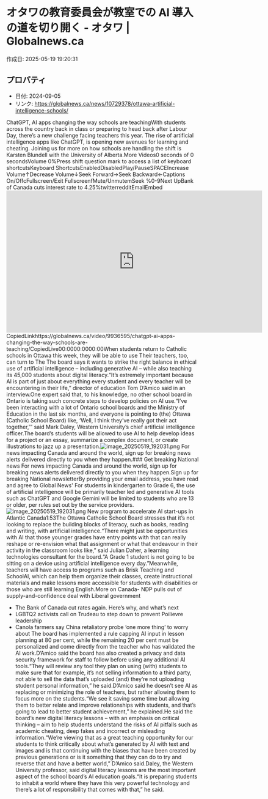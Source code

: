 # オタワの教育委員会が教室での AI 導入の道を切り開く - オタワ | Globalnews.ca

作成日: 2025-05-19 19:20:31

## プロパティ

- 日付: 2024-09-05
- リンク: https://globalnews.ca/news/10729378/ottawa-artificial-intelligence-schools/

ChatGPT, AI apps changing the way schools are teachingWith students across the country back in class or preparing to head back after Labour Day, there’s a new challenge facing teachers this year. The rise of artificial intelligence apps like ChatGPT, is opening new avenues for learning and cheating. Joining us for more on how schools are handling the shift is Karsten Blundell with the University of Alberta.More Videos0 seconds of 0 secondsVolume 0%Press shift question mark to access a list of keyboard shortcutsKeyboard ShortcutsEnabledDisabledPlay/PauseSPACEIncrease Volume↑Decrease Volume↓Seek Forward→Seek Backward←Captions On/OffcFullscreen/Exit FullscreenfMute/UnmutemSeek %0-9Next UpBank of Canada cuts interest rate to 4.25%twitterredditEmailEmbed<iframe src="https://globalnews.ca/video/embed/9936595/" width="670" height="372" frameborder="0" allowfullscreen scrolling="no"></iframe>CopiedLinkhttps://globalnews.ca/video/9936595/chatgpt-ai-apps-changing-the-way-schools-are-teaching/CopiedLive00:0000:0000:00When students return to Catholic schools in Ottawa this week, they will be able to use Their teachers, too, can turn to The The board says it wants to strike the right balance in ethical use of artificial intelligence – including generative AI – while also teaching its 45,000 students about digital literacy.“It’s extremely important because AI is part of just about everything every student and every teacher will be encountering in their life,” director of education Tom D’Amico said in an interview.One expert said that, to his knowledge, no other school board in Ontario is taking such concrete steps to develop policies on AI use.“I’ve been interacting with a lot of Ontario school boards and the Ministry of Education in the last six months, and everyone is pointing to (the) Ottawa (Catholic School Board) like, ‘Well, I think they’ve really got their act together,'” said Mark Daley, Western University’s chief artificial intelligence officer.The board’s students will be allowed to use AI to help develop ideas for a project or an essay, summarize a complex document, or create illustrations to jazz up a presentation.![image_20250519_192031.png](../assets/image_20250519_192031.png)
For news impacting Canada and around the world, sign up for breaking news alerts delivered directly to you when they happen.### Get breaking National news
For news impacting Canada and around the world, sign up for breaking news alerts delivered directly to you when they happen.Sign up for breaking National newsletterBy providing your email address, you have read and agree to Global News' For students in kindergarten to Grade 6, the use of artificial intelligence will be primarily teacher led and generative AI tools such as ChatGPT and Google Gemini will be limited to students who are 13 or older, per rules set out by the service providers.![image_20250519_192031.png](../assets/image_20250519_192031.png)
New program to accelerate AI start-ups in Atlantic Canada1:53The Ottawa Catholic School Board stresses that it’s not looking to replace the building blocks of literacy, such as books, reading and writing, with artificial intelligence.“There might just be opportunities with AI that those younger grades have entry points with that can really reshape or re-envision what that assignment or what that endeavour in their activity in the classroom looks like,” said Julian Daher, a learning technologies consultant for the board.“A Grade 1 student is not going to be sitting on a device using artificial intelligence every day.”Meanwhile, teachers will have access to programs such as Brisk Teaching and SchoolAI, which can help them organize their classes, create instructional materials and make lessons more accessible for students with disabilities or those who are still learning English.More on Canada- NDP pulls out of supply-and-confidence deal with Liberal government 
- The Bank of Canada cut rates again. Here’s why, and what’s next 
- LGBTQ2 activists call on Trudeau to step down to prevent Poilievre leadership 
- Canola farmers say China retaliatory probe ‘one more thing’ to worry about 
The board has implemented a rule capping AI input in lesson planning at 80 per cent, while the remaining 20 per cent must be personalized and come directly from the teacher who has validated the AI work.D’Amico said the board has also created a privacy and data security framework for staff to follow before using any additional AI tools.“They will review any tool they plan on using (with) students to make sure that for example, it’s not selling information to a third party, not able to sell the data that’s uploaded (and) they’re not uploading student personal information,” he said.D’Amico said he doesn’t see AI as replacing or minimizing the role of teachers, but rather allowing them to focus more on the students.“We see it saving some time but allowing them to better relate and improve relationships with students, and that’s going to lead to better student achievement,” he explained.He said the board’s new digital literacy lessons – with an emphasis on critical thinking – aim to help students understand the risks of AI pitfalls such as academic cheating, deep fakes and incorrect or misleading information.“We’re viewing that as a great teaching opportunity for our students to think critically about what’s generated by AI with text and images and is that continuing with the biases that have been created by previous generations or is it something that they can do to try and reverse that and have a better world,” D’Amico said.Daley, the Western University professor, said digital literacy lessons are the most important aspect of the school board’s AI education goals.“It is preparing students to inhabit a world where they have this very powerful technology and there’s a lot of responsibility that comes with that,” he said.